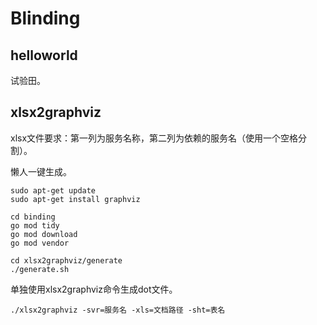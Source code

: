 # Blinding

## helloworld

试验田。

## xlsx2graphviz

xlsx文件要求：第一列为服务名称，第二列为依赖的服务名（使用一个空格分割）。

懒人一键生成。

```shell
sudo apt-get update
sudo apt-get install graphviz

cd binding
go mod tidy
go mod download
go mod vendor

cd xlsx2graphviz/generate
./generate.sh
```

单独使用xlsx2graphviz命令生成dot文件。

```shell
./xlsx2graphviz -svr=服务名 -xls=文档路径 -sht=表名
```
